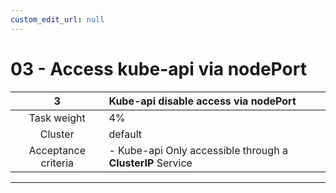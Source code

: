 ```yaml
---
custom_edit_url: null
---
```


# 03 - Access kube-api via nodePort

|        **3**        | **Kube-api disable access via nodePort**                    |
| :-----------------: | :---------------------------------------------------------- |
|     Task weight     | 4%                                                          |
|       Cluster       | default                                                     |
| Acceptance criteria | - Kube-api  Only accessible through a **ClusterIP** Service |
---
